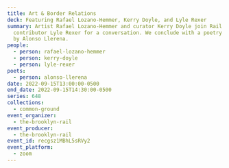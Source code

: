```yaml
---
title: Art & Border Relations
deck: Featuring Rafael Lozano-Hemmer, Kerry Doyle, and Lyle Rexer
summary: Artist Rafael Lozano-Hemmer and curator Kerry Doyle join Rail
  contributor Lyle Rexer for a conversation. We conclude with a poetry reading
  by Alonso Llerena.
people:
  - person: rafael-lozano-hemmer
  - person: kerry-doyle
  - person: lyle-rexer
poets:
  - person: alonso-llerena
date: 2022-09-15T13:00:00-0500
end_date: 2022-09-15T14:30:00-0500
series: 648
collections:
  - common-ground
event_organizer:
  - the-brooklyn-rail
event_producer:
  - the-brooklyn-rail
event_id: recgsz1MBhL5sRVy2
event_platform:
  - zoom
---
```

